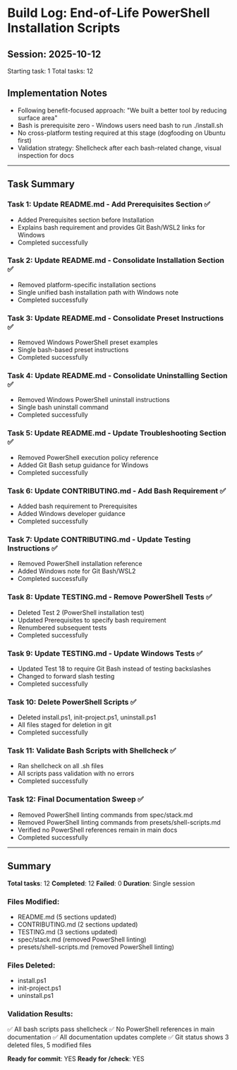 # Build Log: End-of-Life PowerShell Installation Scripts

## Session: 2025-10-12
Starting task: 1
Total tasks: 12

## Implementation Notes
- Following benefit-focused approach: "We built a better tool by reducing surface area"
- Bash is prerequisite zero - Windows users need bash to run ./install.sh
- No cross-platform testing required at this stage (dogfooding on Ubuntu first)
- Validation strategy: Shellcheck after each bash-related change, visual inspection for docs

---

## Task Summary

### Task 1: Update README.md - Add Prerequisites Section ✅
- Added Prerequisites section before Installation
- Explains bash requirement and provides Git Bash/WSL2 links for Windows
- Completed successfully

### Task 2: Update README.md - Consolidate Installation Section ✅
- Removed platform-specific installation sections
- Single unified bash installation path with Windows note
- Completed successfully

### Task 3: Update README.md - Consolidate Preset Instructions ✅
- Removed Windows PowerShell preset examples
- Single bash-based preset instructions
- Completed successfully

### Task 4: Update README.md - Consolidate Uninstalling Section ✅
- Removed Windows PowerShell uninstall instructions
- Single bash uninstall command
- Completed successfully

### Task 5: Update README.md - Update Troubleshooting Section ✅
- Removed PowerShell execution policy reference
- Added Git Bash setup guidance for Windows
- Completed successfully

### Task 6: Update CONTRIBUTING.md - Add Bash Requirement ✅
- Added bash requirement to Prerequisites
- Added Windows developer guidance
- Completed successfully

### Task 7: Update CONTRIBUTING.md - Update Testing Instructions ✅
- Removed PowerShell installation reference
- Added Windows note for Git Bash/WSL2
- Completed successfully

### Task 8: Update TESTING.md - Remove PowerShell Tests ✅
- Deleted Test 2 (PowerShell installation test)
- Updated Prerequisites to specify bash requirement
- Renumbered subsequent tests
- Completed successfully

### Task 9: Update TESTING.md - Update Windows Tests ✅
- Updated Test 18 to require Git Bash instead of testing backslashes
- Changed to forward slash testing
- Completed successfully

### Task 10: Delete PowerShell Scripts ✅
- Deleted install.ps1, init-project.ps1, uninstall.ps1
- All files staged for deletion in git
- Completed successfully

### Task 11: Validate Bash Scripts with Shellcheck ✅
- Ran shellcheck on all .sh files
- All scripts pass validation with no errors
- Completed successfully

### Task 12: Final Documentation Sweep ✅
- Removed PowerShell linting commands from spec/stack.md
- Removed PowerShell linting commands from presets/shell-scripts.md
- Verified no PowerShell references remain in main docs
- Completed successfully

---

## Summary

**Total tasks**: 12
**Completed**: 12
**Failed**: 0
**Duration**: Single session

### Files Modified:
- README.md (5 sections updated)
- CONTRIBUTING.md (2 sections updated)
- TESTING.md (3 sections updated)
- spec/stack.md (removed PowerShell linting)
- presets/shell-scripts.md (removed PowerShell linting)

### Files Deleted:
- install.ps1
- init-project.ps1
- uninstall.ps1

### Validation Results:
✅ All bash scripts pass shellcheck
✅ No PowerShell references in main documentation
✅ All documentation updates complete
✅ Git status shows 3 deleted files, 5 modified files

**Ready for commit**: YES
**Ready for /check**: YES
